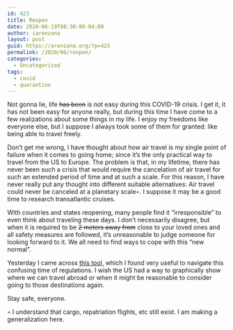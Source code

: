 ```yaml
---
id: 423
title: Reopen
date: 2020-06-19T08:30:00-04:00
author: iarenzana
layout: post
guid: https://arenzana.org/?p=423
permalink: /2020/06/reopen/
categories:
  - Uncategorized
tags:
  - covid
  - quarantine
---
```

Not gonna lie, life ~~has been~~ is not easy during this COVID-19 crisis. I get it, it has not been easy for anyone really, but during this time I have come to a few realizations about some things in my life. I enjoy my freedoms like everyone else, but I suppose I always took some of them for granted: like being able to travel freely. 

Don&#8217;t get me wrong, I have thought about how air travel is my single point of failure when it comes to going home; since it&#8217;s the only practical way to travel from the US to Europe. The problem is that, in my lifetime, there has never been such a crisis that would require the cancelation of air travel for such an extended period of time and at such a scale. For this reason, I have never really put any thought into different suitable alternatives: Air travel could never be canceled at a planetary scale◦. I suppose it may be a good time to research transatlantic cruises. 

With countries and states reopening, many people find it &#8220;irresponsible&#8221; to even think about traveling these days. I don&#8217;t necessarily disagree, but when it is required to be <del>2 meters away from</del> close to your loved ones and all safety measures are followed, it&#8217;s unreasonable to judge someone for looking forward to it. We all need to find ways to cope with this &#8220;new normal&#8221;. 

Yesterday I came across [this tool,](https://reopen.europa.eu/en/map/ESP) which I found very useful to navigate this confusing time of regulations. I wish the US had a way to graphically show where we can travel abroad or when it might be reasonable to consider going to those destinations again. 

Stay safe, everyone. 

◦ I understand that cargo, repatriation flights, etc still exist. I am making a generalization here.
